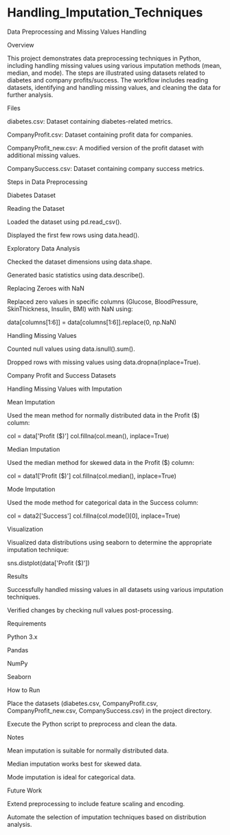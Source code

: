 # Handling_Imputation_Techniques
Data Preprocessing and Missing Values Handling

Overview

This project demonstrates data preprocessing techniques in Python, including handling missing values using various imputation methods (mean, median, and mode). The steps are illustrated using datasets related to diabetes and company profits/success. The workflow includes reading datasets, identifying and handling missing values, and cleaning the data for further analysis.

Files

diabetes.csv: Dataset containing diabetes-related metrics.

CompanyProfit.csv: Dataset containing profit data for companies.

CompanyProfit_new.csv: A modified version of the profit dataset with additional missing values.

CompanySuccess.csv: Dataset containing company success metrics.

Steps in Data Preprocessing

Diabetes Dataset

Reading the Dataset

Loaded the dataset using pd.read_csv().

Displayed the first few rows using data.head().

Exploratory Data Analysis

Checked the dataset dimensions using data.shape.

Generated basic statistics using data.describe().

Replacing Zeroes with NaN

Replaced zero values in specific columns (Glucose, BloodPressure, SkinThickness, Insulin, BMI) with NaN using:

data[columns[1:6]] = data[columns[1:6]].replace(0, np.NaN)

Handling Missing Values

Counted null values using data.isnull().sum().

Dropped rows with missing values using data.dropna(inplace=True).

Company Profit and Success Datasets

Handling Missing Values with Imputation

Mean Imputation

Used the mean method for normally distributed data in the Profit ($) column:

col = data['Profit ($)']
col.fillna(col.mean(), inplace=True)

Median Imputation

Used the median method for skewed data in the Profit ($) column:

col = data1['Profit ($)']
col.fillna(col.median(), inplace=True)

Mode Imputation

Used the mode method for categorical data in the Success column:

col = data2['Success']
col.fillna(col.mode()[0], inplace=True)

Visualization

Visualized data distributions using seaborn to determine the appropriate imputation technique:

sns.distplot(data['Profit ($)'])

Results

Successfully handled missing values in all datasets using various imputation techniques.

Verified changes by checking null values post-processing.

Requirements

Python 3.x

Pandas

NumPy

Seaborn

How to Run

Place the datasets (diabetes.csv, CompanyProfit.csv, CompanyProfit_new.csv, CompanySuccess.csv) in the project directory.

Execute the Python script to preprocess and clean the data.

Notes

Mean imputation is suitable for normally distributed data.

Median imputation works best for skewed data.

Mode imputation is ideal for categorical data.

Future Work

Extend preprocessing to include feature scaling and encoding.

Automate the selection of imputation techniques based on distribution analysis.
